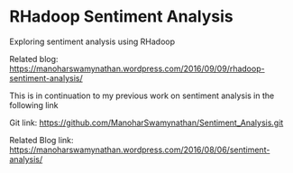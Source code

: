 # RHadoop Sentiment Analysis

Exploring sentiment analysis using RHadoop

Related blog: https://manoharswamynathan.wordpress.com/2016/09/09/rhadoop-sentiment-analysis/



This is in continuation to my previous work on sentiment analysis in the following link

Git link: https://github.com/ManoharSwamynathan/Sentiment_Analysis.git

Related Blog link: https://manoharswamynathan.wordpress.com/2016/08/06/sentiment-analysis/



